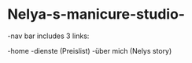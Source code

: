 # Nelya-s-manicure-studio-

-nav bar includes 3 links:

-home
-dienste (Preislist)
-über mich (Nelys story)
